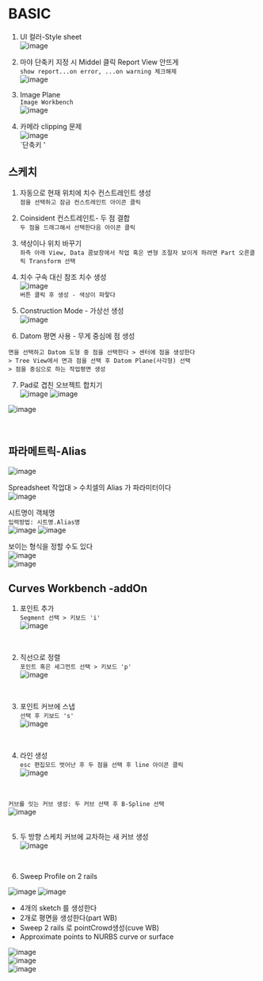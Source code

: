 BASIC
=======
1. UI 컬러-Style sheet  
![image](https://user-images.githubusercontent.com/30430227/131780961-02d097a0-22f2-48e0-bbca-710de3ad50fd.png)  

2. 마야 단축키 지정 시 Middel 클릭 Report View 안뜨게  
`show report...on error, ...on warning 체크해제`  
![image](https://user-images.githubusercontent.com/30430227/131781121-c186f8fa-a93c-4beb-8122-109e10ea2daa.png)  

3. Image Plane  
`Image Workbench`  
![image](https://user-images.githubusercontent.com/30430227/132084141-cda0c451-d4ce-46cc-b149-08a3ac0dfcaf.png)

4. 카메라 clipping 문제  
![image](https://user-images.githubusercontent.com/30430227/132088006-49a2f788-4a14-4c8f-a4dc-acce6fa02604.png)  
`단축키 '

스케치
--------
1. 자동으로 현재 위치에 치수 컨스트레인트 생성  
`점을 선택하고 잠금 컨스트레인트 아이콘 클릭 `  

2. Coinsident 컨스트레인트- 두 점 결합  
`두 점을 드래그해서 선택한다음 아이콘 클릭`  

3. 색상이나 위치 바꾸기  
`좌측 아래 View, Data 콤보창에서 작업 혹은 변형 조절자 보이게 하려면 Part 오른클릭 Transform 선택`  

4. 치수 구속 대신 참조 치수 생성  
![image](https://user-images.githubusercontent.com/30430227/131782080-41dd83a4-b94d-4340-9a02-d6fbe01bd68f.png)  
`버튼 클릭 후 생성 - 색상이 파랗다`  

5. Construction Mode - 가상선 생성  
![image](https://user-images.githubusercontent.com/30430227/131782455-7d8a157b-ed44-4528-af9c-3aadad83e4fd.png)  

6. Datom 평면 사용 - 무게 중심에 점 생성  
```
면을 선택하고 Datom 도형 중 점을 선택한다 > 센터에 점을 생성한다 
> Tree View에서 면과 점을 선택 후 Datom Plane(사각형) 선택
> 점을 중심으로 하는 작업평면 생성
```

7. Pad로 겹친 오브젝트 합치기  
![image](https://user-images.githubusercontent.com/30430227/131791690-e69957e2-c31c-41f8-99cb-c606c08e7686.png)
![image](https://user-images.githubusercontent.com/30430227/131791762-d4511337-ee34-4975-a056-884d288aff54.png)  

![image](https://user-images.githubusercontent.com/30430227/131791737-46b5d4b8-b279-46e7-90c4-40e7fe5a5764.png)  

<br>

파라메트릭-Alias
------------------
![image](https://user-images.githubusercontent.com/30430227/131803448-280762e7-ae6e-470a-8da5-44ca3ca4e195.png)  

Spreadsheet 작업대 > 수치셀의 Alias 가 파라미터이다  
![image](https://user-images.githubusercontent.com/30430227/131802727-4c09dafc-e73e-42a0-b5fe-4fa457c455c9.png)  
  
시트명이 객체명  
`입력방법: 시트명.Alias명`  
![image](https://user-images.githubusercontent.com/30430227/131802975-ecdeb743-1f0b-4114-9048-18a62aefcb85.png)
![image](https://user-images.githubusercontent.com/30430227/131803218-31486d60-6f5c-4c90-858c-84a6501ad637.png)  

보이는 형식을 정할 수도 있다  
![image](https://user-images.githubusercontent.com/30430227/131804267-a28032e9-23de-4861-90a9-587fb29ebfee.png)  
![image](https://user-images.githubusercontent.com/30430227/131804401-50931f43-f95c-48cd-ac6d-4c9289569376.png)  

Curves Workbench -addOn
-------------------
1. 포인트 추가  
`Segment 선택 > 키보드 'i' `  
![image](https://user-images.githubusercontent.com/30430227/131985690-80b8a6b1-b1ed-44b8-980e-0b5c1e44737c.png)  
<br>

2. 직선으로 정렬  
`포인트 혹은 세그먼트 선택 > 키보드 'p'`  
![image](https://user-images.githubusercontent.com/30430227/131986156-9d84adc1-25b9-4d38-9f79-fbc97f557376.png)  
<br>

3. 포인트 커브에 스냅  
`선택 후 키보드 's'`  
![image](https://user-images.githubusercontent.com/30430227/131986918-c20dff11-8caa-487a-99c3-0002b3badd96.png)  
<br>

4. 라인 생성  
`esc 편집모드 벗어난 후 두 점을 선택 후 line 아이콘 클릭`  
![image](https://user-images.githubusercontent.com/30430227/131987612-d437f217-5124-4256-9b41-fd29a8656a19.png)  
<br>

`커브를 잇는 커브 생성: 두 커브 선택 후 B-Spline 선택`  
![image](https://user-images.githubusercontent.com/30430227/131988245-bcfcb467-5db1-43f5-b912-b716ffc34563.png)  
<br>

5. 두 방향 스케치 커브에 교차하는 새 커브 생성  
![image](https://user-images.githubusercontent.com/30430227/132084910-419bb887-2a73-49f6-9b7f-2d69b240d9b6.png)  
<br>

6. Sweep Profile on 2 rails  

![image](https://user-images.githubusercontent.com/30430227/132086167-ed509ddd-e211-4a62-b89c-b69485d760c2.png)
![image](https://user-images.githubusercontent.com/30430227/132086179-a9bc9324-2d66-4119-b630-9ee74d47ac96.png)  

- 4개의 sketch 를 생성한다
- 2개로 평면을 생성한다(part WB)
- Sweep 2 rails 로 pointCrowd생성(cuve WB)
- Approximate points to NURBS curve or surface

![image](https://user-images.githubusercontent.com/30430227/132086261-14fd865b-772b-4544-8a55-a7097d31794c.png)  
![image](https://user-images.githubusercontent.com/30430227/132086253-1da1a365-70d6-4836-a699-cd600f41fbb5.png)  
![image](https://user-images.githubusercontent.com/30430227/132086232-0ed85f83-d8d7-432a-924c-6e0e8be1fcbf.png)  

